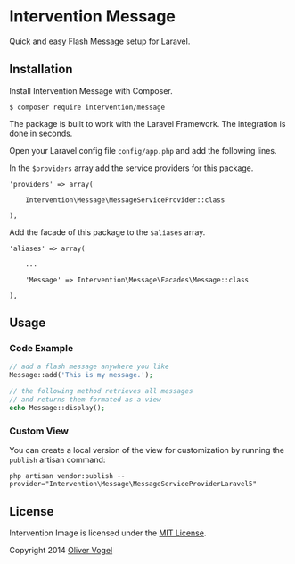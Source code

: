 # Intervention Message

Quick and easy Flash Message setup for Laravel.

## Installation

Install Intervention Message with Composer.

    $ composer require intervention/message

The package is built to work with the Laravel Framework. The integration is done in seconds.

Open your Laravel config file `config/app.php` and add the following lines.

In the `$providers` array add the service providers for this package.
    
    'providers' => array(

        Intervention\Message\MessageServiceProvider::class

    ),
    

Add the facade of this package to the `$aliases` array.

    'aliases' => array(

        ...

        'Message' => Intervention\Message\Facades\Message::class

    ),

## Usage

### Code Example

```php
// add a flash message anywhere you like
Message::add('This is my message.');

// the following method retrieves all messages
// and returns them formated as a view
echo Message::display();
```

### Custom View

You can create a local version of the view for customization by running the `publish` artisan command:

    php artisan vendor:publish --provider="Intervention\Message\MessageServiceProviderLaravel5"

## License

Intervention Image is licensed under the [MIT License](http://opensource.org/licenses/MIT).

Copyright 2014 [Oliver Vogel](http://olivervogel.com/)
